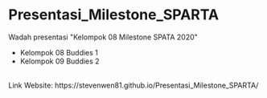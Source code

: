 # Presentasi_Milestone_SPARTA
Wadah presentasi "Kelompok 08 Milestone SPATA 2020"
- Kelompok 08 Buddies 1
- Kelompok 09 Buddies 2
<br/>
Link Website: https://stevenwen81.github.io/Presentasi_Milestone_SPARTA/
